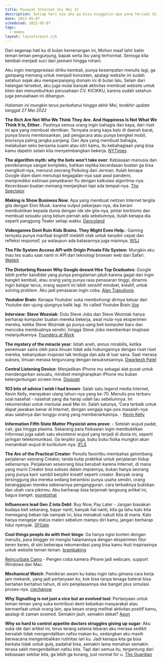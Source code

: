```yaml
---
title: Riwayat Internet Ini Mei 22
description: Setiap hari nya aku ga bisa ninggalin apa yang terjadi di Internet pagi hari
date: 2022-05-07
scheduled: 2022-05-07
tags:
  - memos
layout: layouts/post.njk
---
```


Dari segenap hati ku di bulan kemenangan ini, Mohon maaf lahir batin teman teman pengunjung, bapak serta ibu yang terhormat. Semoga kita kembali menjadi suci dari jasmani hingga rohani. 

Aku ingin mengapresiasi diriku kembali, punya kesempatan menulis lagi, ga gampang memang untuk menjadi konsisten, apalagi website ini sudah setahun sejak aku memperpanjang domain ini di bulan lalu. Selain dari halangan tersebut, aku juga mulai banyak aktivitas membuat website untuk klien dan menumbuhkan perusahaan CV. KICIKKU, karena sudah setahun juga perusahaan ini dibangun.

*Halaman ini mungkin terus perbaharui hingga akhir Mei, terakhir update tanggal 27 Mei 2022*

**The Rich Are Not Who We Think They Are. And Happiness Is Not What We Think It Is, Either.**: Pastinya semua orang ingin bahagia dan kaya, dari riset ini apa yang membuat demikian. Ternyata orang kaya kalo di daerah barat, punya bisnis membosankan, jadi pengacara atau punya bengkel mobil, bisnisnya paling jangka panjang. Dan Apa yang membuat bahagia, melakukan seks bersama suami atau istri kamu, itu kebahagiaan yang bisa kamu dapetin selain kita menyeimbangkan bekerja. [NYTimes](https://www.nytimes.com/2022/05/14/opinion/sunday/rich-happiness-big-data.html)

**The algorithm myth: why the bots won't take over**: Kebiasaan manusia dan pemikirannya sangat kompleks, bahkan replika kecerdasan buatan ga bisa mengikuti-nya, menurut seorang Psikolog dari Jerman. Itulah kenapa Google diam diam menutupi kegagalan-nya saat awal pandemi, memprediksi estimasi penyebaran flu dengan kalkulasi algoritma-nya. Kecerdasan buatan memang menjanjikan tapi ada tempat-nya. [The Spectator](https://www.spectator.co.uk/article/the-algorithm-myth-why-the-bots-won-t-take-over)

**Making is Show Business Now**: Apa yang membuat netizen Internet tergila gila dengan Elon Musk. karena output pekerjaan-nya, dia berani membuktikan kepada dunia dengan ide ide gila-nya, pintar berbisnis dan membuat sesuatu yang belum pernah ada sebelumnya, itulah kenapa dia seperti panggung Teater setiap waktu. [Dancoland](https://alexdanco.com/2020/10/08/making-is-show-business-now/)

**Videogames Dont Ruin Kids Brains. They Might Even Help.**: Gaming ternyata punya manfaat kognitif melatih otak untuk berpikir cepat dan refleksi responsif, ya walaupun ada batasannya juga mainnya. [WSJ](https://www.wsj.com/articles/the-not-terrible-news-about-videogames-and-your-kids-brain-11652460977)

**The File System Access API with Origin Private File System**: Mungkin aku mau tes suatu saat nanti ni API dari teknologi browser web dari Safari. [Webkit](https://webkit.org/blog/12257/the-file-system-access-api-with-origin-private-file-system/)

**The Disturbing Reason Why Google doesnt Hire Top Graduates**: Google lebih prefer kandidat yang punya pengalaman jatuh karena gagal  dan ingin bangkit kembali, atau orang yang punya rasa penasaran tinggi, dinamis ingin belajar terus, orang seperti ini lebih sensitif mindset, kreatif, untuk solving problem. Aku jadi penasaran ingin coba. [Alan Trapulionis](https://alan-12169.medium.com/the-disturbing-reason-why-google-doesnt-hire-top-graduates-9715cac0fd24)

**Youtuber Brain**: Kenapa Youtuber suka membohongi dirinya keluar dari Youtube dan ujung ujungnya balik lagi. Its called Youtube Brain.[Vox](https://www.vox.com/the-goods/23064266/dan-howell-michelle-phan-youtuber-brain)

**Interview: Steve Wozniak**: Dulu Steve Jobs dan Steve Wozniak hanya berharap komputer buatan mereka bekerja, awal mula-nya eksperimen mereka, ketika Steve Wozniak ga punya uang beli komputer baru dan mencoba membuatnya sendiri, hingga Steve Jobs memberikan imajinasi melanjutkannya. [Founders at Work](http://www.foundersatwork.com/steve-wozniak.html)

**The mystery of the miracle year**: Istiah aneh, annus mirabilis, ketika penemuan sains oleh para ilmuan tidak ada hubungannya dengan riset riset mereka, kebanyakan inspirasi tak terduga dan ada di luar sana. Saat merasa sukses, ilmuan merasa terguncang dengan kesuksesannya. [Dwarkesh Patel](https://www.dwarkeshpatel.com/p/annus-mirabilis?s=r)

**Central Listening Device**: Menjadikan iPhone mu sebagai alat pusat untuk mendengarkan sesuatu, mindset mengharapkan iPhone mu bukan ketergentungan screen time. [Disquiet](https://disquiet.com/2022/04/25/central-listening-device/)

**103 bits of advice I wish I had known**: Salah satu legend media Internet, Kevin Kelly, merayakan ulang tahun-nya yang ke-70. Menulis pos terbaru soal nasehat - nasehat yang dia harap udah tau sebelumnya. Ini rekomendasi untuk memulai awal Mei ini. Salah satunya, ‘Cara terbaik untuk dapat jawaban benar di Internet, dengan sengaja nge-pos masalah-nya atau salahnya dan tunggu orang yang membenarkannya. - [Kevin Kelly](https://kk.org/thetechnium/103-bits-of-advice-i-wish-i-had-known/")

**Information Fifth State Matter Physicist aims prove**: - Setelah wujud padat, cair, gas hingga plasma. Sekarang para fisikawan ingin membuktikan Informasi juga salah satu eksistensi wujud yang terjadi di dunia ini, seperti jaringan telekomunikasi. Ga terpikir juga, buku buku fisika mungkin akan menambah wujud di kurikulum-nya. [IFLS](https://www.iflscience.com/physics/information-fifth-state-matter-physicist-aims-prove/)

**The Arc of the Practical Creator**: Penulis favoritku membahas gelombang perjalanan seorang Creator, tanda kutip praktikal untuk perjalanan hidup sebenarnya. Perjalanan seseorang bisa berubah karena Internet, di mana yang murni Creator bisa sukses dalam impiannya, bukan hanya seorang yang punya karir sambil berpikir kreatif seperti creator. Banyak orang tersinggung jika mereka sedang berambisi punya usaha sendiri, orang beranggapan mereka sebenarnya pengangguran. cara terbaiknya buktikan dan ubah cara pikirmu. Aku berharap bisa terjemah langsung artikel ini, bagus banget. [moretothat](https://moretothat.com/the-arc-of-the-practical-creator/)

**Influencers lead Gen Z into Debt**: Buy Now, Pay Later - Jangan biasakan budaya beli sekarang, bayar nanti, banyak hal nanti, kita ga tahu kalo kita memegang beban tak nampak ini, bisa menakuti nakuti kita di mana. Kalo hanya mengejar status materi sebelum mampu diri kamu, jangan berharap tidur nyenyak. [SFGate](https://www.sfgate.com/news/article/influencers-lead-Gen-Z-into-debt-17142294.php)

**Cool things people do with their blogs**: Ga hanya ngisi konten dengan menulis, para blogger ini mengisi halamannya dengan eksperimen fitur keren keren, di sini beberapa rekomendasi yang bisa kamu ikuti inspirasinya untuk website teman teman. [brainbaking](https://brainbaking.com/post/2022/04/cool-things-people-do-with-their-blogs/)

[Reincurbate Camo](https://reincubate.com/camo/) - Pengen coba kamera iPhone jadi webcam, support Windows dan Mac.

**Mechanical Watch**: Pemikiran awam ku kalau ingin tahu gimana cara kerja jam mekanik, yang jadi pertanyaan ku, kok bisa tanpa tenaga baterai bisa bertahan bertahun tahun, di sini penjelasannya oke banget plus simulasi proses-nya. [ciechanow](https://ciechanow.ski/mechanical-watch/)

**Why Signalling is not just a vice but an evolved tool**: Pertanyaan untuk teman teman yang suka kontribusi demi kebaikan masyarakat atau bermanfaat untuk orang lain, apa kesan orang melihat aktivitas positif kamu, apalagi di zaman sosmed. Semakin jauh, semakin dekat? [Aeon](https://aeon.co/essays/why-virtue-signalling-is-not-just-a-vice-but-an-evolved-tool)

**Why so hard to control appetite doctors struggles giving up sugar**: Aku suka ide dari artikel ini, terus terang selama lebaran aku merasa sedikit bersalah tidak mengendalikan nafsu makan ku, sedangkan aku masih berwacana mengembalikan rutinitas lari ku. Jadi kenapa kita ga bisa berkata tidak untuk gula, padahal bisa, semakin lama menahan semakin terasa sakit mengendalikan nafsu kita. Tapi dari semua itu, tergantung dari kebiasaan sekitar kita, ga lebih ga kurang, just normal for u. [The Guardian](https://www.theguardian.com/lifeandstyle/2022/may/03/why-so-hard-to-control-appetite-doctor-struggles-giving-up-sugar)

